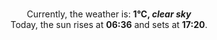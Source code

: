 <p  align="center"><br/>Currently, the weather is: <b> 1°C, <i>clear sky</i></b></br>Today, the sun rises at <b>06:36</b> and sets at <b>17:20</b>.</p>